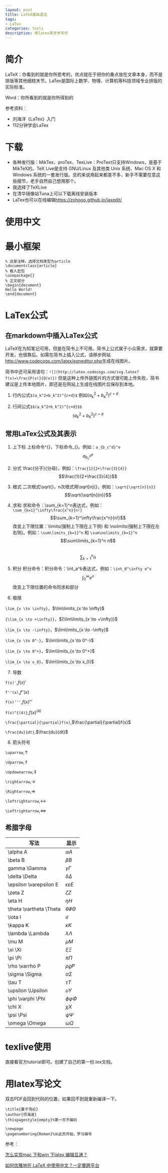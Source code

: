 ```yaml
---
layout: post
title: LaTeX基础语法
tags:
- LaTex
categories: tools
description: 用latex来学术写作
---
```

# 简介

LaTeX：你看到的就是你所思考的，优点就在于把你的重点放在文章本身，而不是排版等其他细枝末节。LaTex是国际上数学、物理、计算机等科技领域专业排版的实际标准。

Word：你所看到的就是你所得到的

参考资料：
* 刘海洋《LaTex》入门
* 112分钟学会LaTex

# 下载
* 各种发行版：MikTex、proTex、TexLive：ProText只支持Windows，是基于MikTeX的。TeX Live是支持 GNU/Linux 及其他类 Unix 系统、Mac OS X 和 Windows 系统的一套发行版。总的来说用起来都差不多，新手不需要在意这些细节，老手自然自己想用那个。
* 我选择了TeXLive
* 在清华镜像站Tuna上可以下载离线安装版本
* LaTex也可以在线编辑<https://zohooo.github.io/jaxedit/>

# 使用中文

# 最小框架

```
% 这是注释，选择文档类型为article
\documentclass{article}
% 载入宏包
\usepackage{}
% 正文部分
\begin{document}
Hello World!
\end{document}
```


# LaTex公式
## 在markdown中插入LaTex公式

LaTeX在为知笔记可用，但是在简书上不可用。简书上公式属于小众需求，就算要开发，也很靠后。如需在简书上插入公式，请移步网站<http://www.codecogs.com/latex/eqneditor.php>生成在线图片。

简书中还可采用语句：`![](http://latex.codecogs.com/svg.latex?f(x)=\frac{P(x)}{Q(x)})`
但是这种上传外链图片的方式很可能上传失败，简书建议是上传本地图片，即还是在网站上生成在线图片后保存到本地。

1. 行内公式`$(a_k^2+b_k^2)^{c+d}$`
例如$(a_k^2+b_k^2)^{c+d}$

2. 行间公式`$$(a_k^2+b_k^2)^{c+d}$$`
$$(a_k^2+b_k^2)^{c+d}$$

## 常用LaTex公式及其表示
1. 上下标
上标命令^{}，下标命令_{}。例如：`a_{b_c^d}^e`
$$a_{b_c^d}^e$$

2. 分式
\frac{分子}{分母}，例如：`\frac{1}{2+\frac{3}{4}}`
$$\frac{1}{2+\frac{3}{4}}$$

3. 根式
二次根式\sqrt{}，n次根式用\sqrt[n]{}，例如：`\sqrt{\sqrt[n]{n}}`
$$\sqrt{\sqrt[n]{n}}$$

4. 求和
求和命令：\sum_{k=1}^n表达式，例如：`\sum_{k=1}^\infty\frac{x^n}{n!}`    $$\sum_{k=1}^\infty\frac{x^n}{n!}$$
改变上下限位置：\limits(强制上下限在上下侧) 和 \nolimits(强制上下限在左右侧)。例如：`\sum\limits_{k=1}^n` 和 `\sum\nolimits_{k=1}^n`    
$$\sum\limits_{k=1}^n n$$    
$$\sum\nolimits_{k=1}^n n$$

5. 积分
积分命令：积分命令：\int_a^b表达式，例如：`\int_0^\infty e^x`    
$$\int_0^\infty e^x$$
改变上下限位置的命令同求和部分

6. 极限

`\lim_{x \to \infty}`，$\lim\limits_{x \to \infty}$

`{\lim_{x \to +\infty}}`，${\lim\limits_{x \to +\infty}}$

`\lim_{x \to -\infty}`，$\lim\limits_{x \to -\infty}$

`\lim_{x \to 0^-}`，$\lim\limits_{x \to 0^-}$

`\lim_{x \to 0^+}`，$\lim\limits_{x \to 0^+}$

`\lim_{x \to x_0}`，$\lim\limits_{x \to x_0}$

7. 导数

`f(x)'`,$f(x)'$

`f''(x)`,$f''(x)$

`f(x)'''`,$f(x)'''$

`f(x)^{(4)}`,$f(x)^{(4)}$

`\frac{\partial}{\partial}f(x)`,$\frac{\partial}{\partial}f(x)$

`\frac{du}{dt}`,$\frac{du}{dt}$

8. 箭头符号

`\uparrow`,$\uparrow$

`\Uparrow`,$\Uparrow$

`\Updownarrow`,$\Updownarrow$

`\rightarrow`,$\rightarrow$

`\Rightarrow`,$\Rightarrow$

`\leftrightarrow`,$\leftrightarrow$

`\Leftrightarrow`,$\Leftrightarrow$

## 希腊字母

|写法|显示|
|-|-|
|\alpha A|$\alpha A$|
|\beta B|$\beta B$|
|gamma \Gamma|$\gamma \Gamma$|
|\delta \Delta|$\delta \Delta$|
|\epsilon \varepsilon E|$\epsilon \varepsilon E$|
|\zeta Z|$\zeta Z$|
|\eta H|$\eta H$|
|\theta \vartheta \Theta|$\theta \vartheta \Theta$|
|\iota I|$\iota I$|
|\kappa K|$\kappa K$|
|\lambda \Lambda|$\lambda \Lambda$|
|\mu M|$\mu M$|
|\xi \Xi|$\xi \Xi$|
|\pi \Pi|$\pi \Pi$|
|\rho \varrho P|$\rho \varrho P$|
|\sigma \Sigma|$\sigma \Sigma$|
|\tau T|$\tau T$|
|\upsilon \Upsilon|$\upsilon \Upsilon$|
|\phi \varphi \Phi|$\phi \varphi \Phi$|
|\chi X|$\chi X$|
|\psi \Psi|$\psi \Psi$|
|\omega \Omega|$\omega \Omega$|


# texlive使用
直接看官方tutorial即可。创建了自己的第一份.tex文档。

# 用latex写论文
双击PDF会回到代码的位置，如果回不到就重新编译一下。
```
\title{量子场论}
\author{项海波}
\thispagestyle{empty}%第一页不编码

\newpage
\pagenumbering{Roman}%从此页开始，罗马编号
```
参考：

[怎么实现mac 下和win 下latex 编辑互通？](https://www.zhihu.com/question/23508162)

[如何优雅地在 LaTeX 中使用中文？一定要跨平台](https://www.zhihu.com/question/23165110/answer/23792800)
